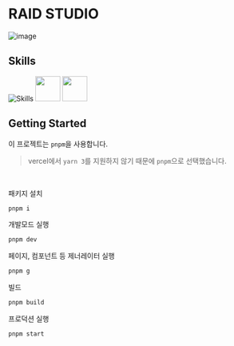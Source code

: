 # RAID STUDIO
![image](https://github.com/2skydev/Raid-Studio/assets/43225384/68c0553f-fd83-4fc9-b0a6-f7f7c34dcefa)

## Skills

![Skills](https://skillicons.dev/icons?i=vercel,nextjs,ts,react,discord)
[<img src="https://github.com/2skydev/Raid-Studio/assets/43225384/a306bd79-1b16-49a9-a472-5602bfeb7ce5" width="50px" height="50px">](https://panda-css.com)
[<img src="https://github.com/2skydev/Raid-Studio/assets/43225384/5fc8dd76-d743-4ebb-84a4-20e2c0aabfdc" width="50px" height="50px">](https://www.framer.com/motion)


## Getting Started
이 프로젝트는 `pnpm`을 사용합니다.
> vercel에서 `yarn 3`를 지원하지 않기 때문에 `pnpm`으로 선택했습니다.

<br />

패키지 설치

```bash
pnpm i
```

개발모드 실행

```bash
pnpm dev
```

페이지, 컴포넌트 등 제너레이터 실행

```bash
pnpm g
```

빌드

```bash
pnpm build
```

프로덕션 실행

```bash
pnpm start
```
